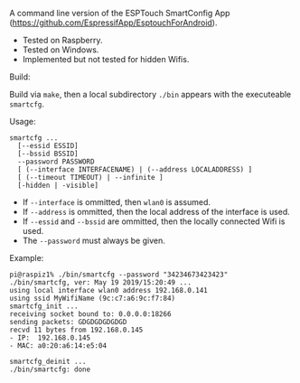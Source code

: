 A command line version of the ESPTouch SmartConfig App (https://github.com/EspressifApp/EsptouchForAndroid).
* Tested on Raspberry.
* Tested on Windows.
* Implemented but not tested for hidden Wifis.

Build:

Build via `make`, then a local subdirectory `./bin` appears with the executeable `smartcfg`.

Usage:

```
smartcfg ...
  [--essid ESSID]
  [--bssid BSSID]
  --password PASSWORD
  [ (--interface INTERFACENAME) | (--address LOCALADDRESS) ]
  [ (--timeout TIMEOUT) | --infinite ]
  [-hidden | -visible]

```

* If `--interface` is ommitted, then `wlan0` is assumed.  
* If `--address` is ommitted, then the local address of the interface is used.  
* If `--essid` and `--bssid` are ommitted, then the locally connected Wifi is used.  
* The `--password` must always be given.  

Example:

```
pi@raspiz1% ./bin/smartcfg --password "34234673423423"
./bin/smartcfg, ver: May 19 2019/15:20:49 ...
using local interface wlan0 address 192.168.0.141
using ssid MyWifiName (9c:c7:a6:9c:f7:84)
smartcfg_init ...
receiving socket bound to: 0.0.0.0:18266
sending packets: GDGDGDGDGDGD
recvd 11 bytes from 192.168.0.145
- IP:  192.168.0.145
- MAC: a0:20:a6:14:e5:04

smartcfg_deinit ...
./bin/smartcfg: done

```
